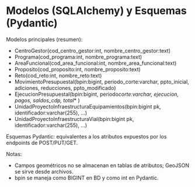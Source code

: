 # Modelos (SQLAlchemy) y Esquemas (Pydantic)

Modelos principales (resumen):

- CentroGestor(cod_centro_gestor:int, nombre_centro_gestor:text)
- Programa(cod_programa:int, nombre_programa:text)
- AreaFuncional(cod_area_funcional:int, nombre_area_funcional:text)
- Proposito(cod_proposito:int, nombre_proposito:text)
- Reto(cod_reto:int, nombre_reto:text)
- MovimientoPresupuestal(bpin:bigint, periodo_corte:varchar, ppto_inicial, adiciones, reducciones, ppto_modificado)
- EjecucionPresupuestal(bpin:bigint, periodo*corte:varchar, ejecucion, pagos, saldos_cdp, total*\* )
- UnidadProyectoInfraestructuraEquipamientos(bpin:bigint pk, identificador:varchar(255), ...)
- UnidadProyectoInfraestructuraVial(bpin:bigint pk, identificador:varchar(255), ...)

Esquemas Pydantic: equivalentes a los atributos expuestos por los endpoints de POST/PUT/GET.

Notas:

- Campos geométricos no se almacenan en tablas de atributos; GeoJSON se sirve desde archivos.
- bpin se maneja como BIGINT en BD y como int en Pydantic.
